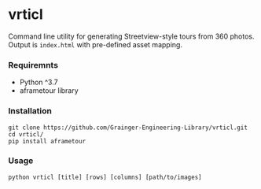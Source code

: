# vrticl
Command line utility for generating Streetview-style tours from 360 photos. Output is `index.html` with pre-defined asset mapping.  

### Requiremnts
* Python ^3.7
* aframetour library

### Installation
```
git clone https://github.com/Grainger-Engineering-Library/vrticl.git
cd vrticl/
pip install aframetour
```

### Usage
`python vrticl [title] [rows] [columns] [path/to/images]`